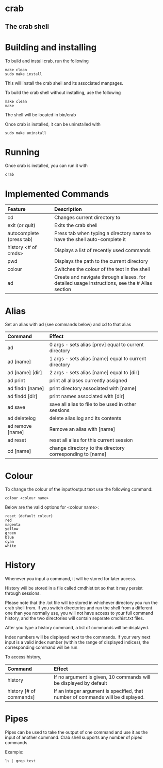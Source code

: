 # crab
## The crab shell

# Building and installing
To build and install crab, run the following

    make clean
    sudo make install

This will install the crab shell and its associated manpages.

To build the crab shell without installing, use the following

    make clean
    make

The shell will be located in bin/crab

Once crab is installed, it can be uninstalled with

    sudo make uninstall

# Running
Once crab is installed, you can run it with

    crab

# Implemented Commands

| Feature                  | Description                                                               |
|:-------------------------|:--------------------------------------------------------------------------|
| cd <directory name>      | Changes current directory to <directory name>                             |
| exit (or quit)           | Exits the crab shell                                                      |
| autocomplete (press tab) | Press tab when typing a directory name to have the shell auto-complete it |
| history <# of cmds>      | Displays a list of recently used commands                                 |
| pwd                      | Displays the path to the current directory                                |
| colour <colour>          | Switches the colour of the text in the shell                              |
| ad <options>             | Create and navigate through aliases. for detailed usage instructions, see the # Alias section |

# Alias
Set an alias with ad (see commands below) and cd to that alias

| Command         | Effect                                                     |
|:----------------|:-----------------------------------------------------------|
| ad              | 0 args - sets alias [prev] equal to current directory      |
| ad [name]       | 1 args - sets alias [name] equal to current directory      |
| ad [name] [dir] | 2 args - sets alias [name] equal to [dir]                  |
| ad print        | print all aliases currently assigned                       |
| ad findn [name] | print directory associated with [name]                     |
| ad findd [dir]  | print names associated with [dir]                          |
| ad save         | save all alias to file to be used in other sessions        |
| ad deletelog    | delete alias.log and its contents                          |
| ad remove [name]| Remove an alias with [name]                                |
| ad reset        | reset all alias for this current session                   |
| cd [name]       | change directory to the directory corresponding to [name]  |

# Colour
To change the colour of the input/output text use the following command:

    colour <colour name>

Below are the valid options for &lt;colour name&gt;:

    reset (default colour)
    red
    magenta
    yellow
    green
    blue
    cyan
    white


# History
Whenever you input a command, it will be stored for later access.

History will be stored in a file called cmdhist.txt so that it may persist through sessions.

Please note that the .txt file will be stored in whichever directory you run the crab shell from. If you switch directories and run the shell from a different one than you normally use, you will not have access to your full command history, and the two directories will contain separate cmdhist.txt files.

After you type a history command, a list of commands will be displayed.

Index numbers will be displayed next to the commands. If your very next input is a valid index number (within the range of displayed indices), the corresponding command will be run.

To access history,

| Command                 | Effect                                                             |
|:------------------------|:-------------------------------------------------------------------|
| history                 | If no argument is given, 10 commands will be displayed by default  |
| history [# of commands] | If an integer argument is specified, that number of commands will be displayed. |

# Pipes
Pipes can be used to take the output of one command and use it as the input of another command.
Crab shell supports any number of piped commands

Example:

    ls | grep test
